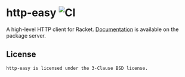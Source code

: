 # http-easy ![CI](https://github.com/bogdanp/racket-http-easy/workflows/CI/badge.svg)

A high-level HTTP client for Racket.  [Documentation][docs] is
available on the package server.

## License

    http-easy is licensed under the 3-Clause BSD license.

[docs]: https://docs.racket-lang.org/http-easy/index.html

